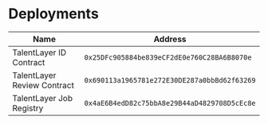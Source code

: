 # Deployments

| Name                        | Address                                      |
| --------------------------- | -------------------------------------------- |
| TalentLayer ID Contract     | `0x25DFc905884be839eCF2dE0e760C28BA6B8070e`  |
| TalentLayer Review Contract | `0x690113a1965781e272E30DE287a0bbBd62f63269` |
| TalentLayer Job Registry    | `0x4aE6B4edD82c75bbA8e29B44aD4829708D5cEc8e` |
